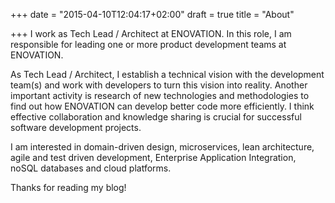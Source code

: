 +++
date = "2015-04-10T12:04:17+02:00"
draft = true
title = "About"

+++
I work as Tech Lead / Architect at ENOVATION. In this role, I am responsible for leading one or more product development teams at ENOVATION. 

As Tech Lead / Architect, I establish a technical vision with the development team(s) and work with developers to turn this vision into reality. Another important activity is research of new technologies and methodologies to find out how ENOVATION can develop better code more efficiently. I think effective collaboration and knowledge sharing is crucial for successful software development projects.

I am interested in domain-driven design, microservices, lean architecture, agile and test driven development, Enterprise Application Integration, noSQL databases and cloud platforms.

Thanks for reading my blog!